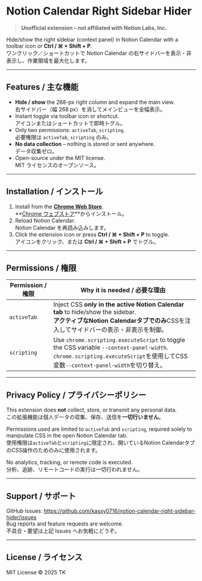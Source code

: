 # Notion Calendar Right Sidebar Hider
> **Unofficial extension – not affiliated with Notion Labs, Inc.**

Hide/show the right sidebar (context panel) in Notion Calendar with a toolbar icon or **Ctrl / ⌘ + Shift + P**.  
ワンクリック／ショートカットで Notion Calendar の右サイドバーを表示・非表示し、作業領域を最大化します。

---

## Features / 主な機能
- **Hide / show** the 268-px right column and expand the main view.  
  右サイドバー（幅 268 px）を消してメインビューを全幅表示。  
- Instant toggle via toolbar icon or shortcut.  
  アイコンまたはショートカットで即時トグル。  
- Only two permissions: `activeTab`, `scripting`.  
  必要権限は `activeTab`, `scripting` のみ。  
- **No data collection** – nothing is stored or sent anywhere.  
  データ収集ゼロ。  
- Open-source under the MIT license.  
  MIT ライセンスのオープンソース。  

---

## Installation / インストール
1. Install from the **[Chrome Web Store](https://chromewebstore.google.com/detail/notion-calendar-right-pan/pmpfhihhoafelkldmbkomjkljfebhnem?hl=ja)**.  
   **[Chrome ウェブストア](https://chromewebstore.google.com/detail/notion-calendar-right-pan/pmpfhihhoafelkldmbkomjkljfebhnem?hl=ja)**からインストール。  
2. Reload Notion Calendar.  
   Notion Calendar を再読み込みします。  
3. Click the extension icon or press **Ctrl / ⌘ + Shift + P** to toggle.  
   アイコンをクリック、または **Ctrl / ⌘ + Shift + P** でトグル。  

---

## Permissions / 権限
| Permission / 権限 | Why it is needed / 必要な理由 |
|------------|------------------|
| `activeTab` | Inject CSS **only in the active Notion Calendar tab** to hide/show the sidebar.<br>**アクティブなNotion Calendarタブでのみ**CSSを注入してサイドバーの表示・非表示を制御。 |
| `scripting` | Use `chrome.scripting.executeScript` to toggle the CSS variable `--context-panel-width`.<br>`chrome.scripting.executeScript`を使用してCSS変数`--context-panel-width`を切り替え。 |

---

## Privacy Policy / プライバシーポリシー
This extension does **not** collect, store, or transmit any personal data.  
この拡張機能は個人データの収集、保存、送信を**一切行いません**。

Permissions used are limited to `activeTab` and `scripting`, required solely to manipulate CSS in the open Notion Calendar tab.  
使用権限は`activeTab`と`scripting`に限定され、開いているNotion CalendarタブのCSS操作のためのみに使用されます。

No analytics, tracking, or remote code is executed.  
分析、追跡、リモートコードの実行は一切行われません。

---

## Support / サポート
GitHub Issues: <https://github.com/kassy0716/notion-calendar-right-sidebar-hider/issues>  
Bug reports and feature requests are welcome.  
不具合・要望は上記 Issues へお気軽にどうぞ。

---

## License / ライセンス
MIT License © 2025 TK